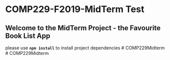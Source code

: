 # COMP229-F2019-MidTerm Test

## Welcome to the MidTerm Project - the Favourite Book List App

please use **`npm install`** to install project dependencies
#   C O M P 2 2 9 M i d t e r m  
 #   C O M P 2 2 9 M i d t e r m  
 